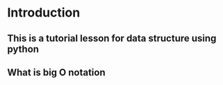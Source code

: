 # Introduction
## This is a tutorial lesson for data structure using python
## What is big O notation
